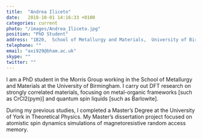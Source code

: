 ```yaml
---
title:  "Andrea Iliceto"
date:   2018-10-01 14:16:33 +0100
categories: current
photo: "/images/Andrea_Iliceto.jpg"
position: "PhD Student"
address: "1B20,  School of Metallurgy and Materials,  University of Birmingham  Edgbaston  Birmingham  B15 2TT  UK"
telephone: ""
email: "axi929@bham.ac.uk"
skype: ""
twitter: ""
---
```



I am a PhD student in the Morris Group working in the School of Metallurgy and Materials at the University of Birmingham. I carry out DFT research on strongly correlated materials, focusing  on metal-organic frameworks [such as CrCl2(pym)] and quantum spin liquids [such as Barlowite].

During my previous studies, I completed a Master’s Degree at the University of York in Theoretical Physics. My Master’s dissertation project focused on atomistic spin dynamics simulations of magnetoresistive random access memory.
